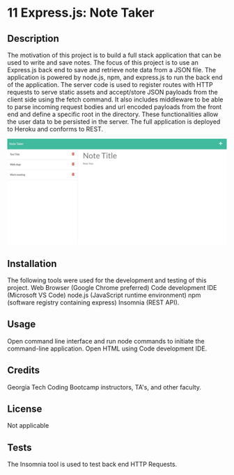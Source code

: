 # 11 Express.js: Note Taker

## Description

The motivation of this project is to build a full stack application that can be used to write and save notes. The focus of this project is to use an Express.js back end to save and retrieve note data from a JSON file. The application is powered by node.js, npm, and express.js to run the back end of the application. The server code is used to register routes with HTTP requests to serve static assets and accept/store JSON payloads from the client side using the fetch command. It also includes middleware to be able to parse incoming request bodies and url encoded payloads from the front end and define a specific root in the directory. These functionalities allow the user data to be persisted in the server. The full application is deployed to Heroku and conforms to REST.

![](screenshot.JPG)

## Installation

The following tools were used for the development and testing of this project. Web Browser (Google Chrome preferred) Code development IDE (Microsoft VS Code) node.js (JavaScript runtime environment) npm (software registry containing express) Insomnia (REST API).

## Usage

Open command line interface and run node commands to initiate the command-line application. Open HTML using Code development IDE. 

## Credits

Georgia Tech Coding Bootcamp instructors, TA's, and other faculty.

## License

Not applicable

## Tests
The Insomnia tool is used to test back end HTTP Requests.

